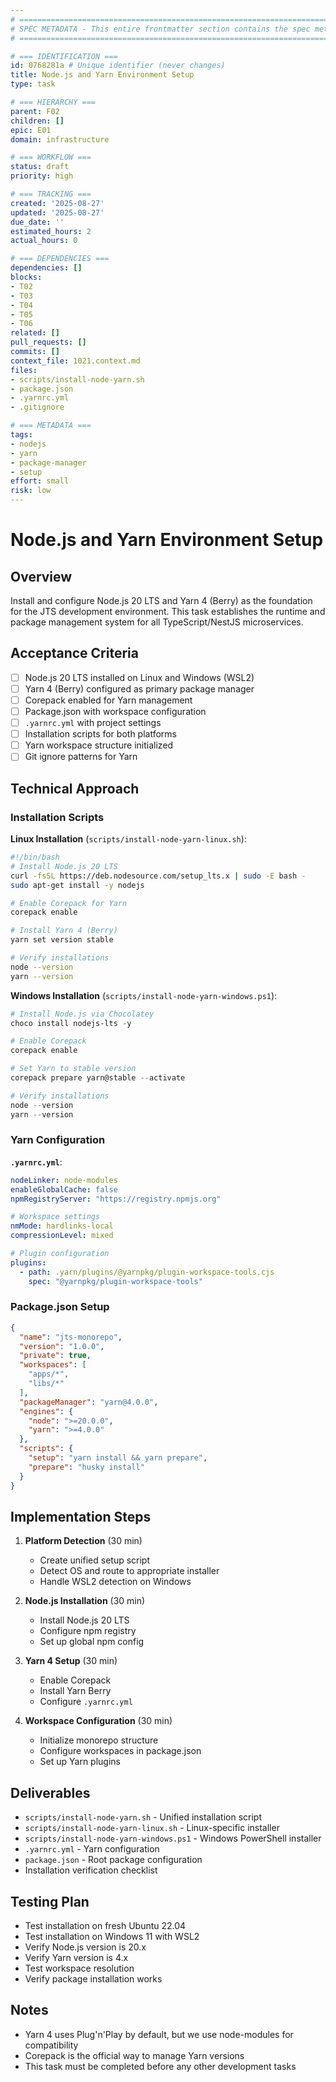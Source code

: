 ```yaml
---
# ============================================================================
# SPEC METADATA - This entire frontmatter section contains the spec metadata
# ============================================================================

# === IDENTIFICATION ===
id: 0768281a # Unique identifier (never changes)
title: Node.js and Yarn Environment Setup
type: task

# === HIERARCHY ===
parent: F02
children: []
epic: E01
domain: infrastructure

# === WORKFLOW ===
status: draft
priority: high

# === TRACKING ===
created: '2025-08-27'
updated: '2025-08-27'
due_date: ''
estimated_hours: 2
actual_hours: 0

# === DEPENDENCIES ===
dependencies: []
blocks:
- T02
- T03
- T04
- T05
- T06
related: []
pull_requests: []
commits: []
context_file: 1021.context.md
files:
- scripts/install-node-yarn.sh
- package.json
- .yarnrc.yml
- .gitignore

# === METADATA ===
tags:
- nodejs
- yarn
- package-manager
- setup
effort: small
risk: low
---
```



# Node.js and Yarn Environment Setup

## Overview

Install and configure Node.js 20 LTS and Yarn 4 (Berry) as the foundation for the JTS development environment. This task establishes the runtime and package management system for all TypeScript/NestJS microservices.

## Acceptance Criteria

- [ ] Node.js 20 LTS installed on Linux and Windows (WSL2)
- [ ] Yarn 4 (Berry) configured as primary package manager
- [ ] Corepack enabled for Yarn management
- [ ] Package.json with workspace configuration
- [ ] `.yarnrc.yml` with project settings
- [ ] Installation scripts for both platforms
- [ ] Yarn workspace structure initialized
- [ ] Git ignore patterns for Yarn

## Technical Approach

### Installation Scripts

**Linux Installation** (`scripts/install-node-yarn-linux.sh`):
```bash
#!/bin/bash
# Install Node.js 20 LTS
curl -fsSL https://deb.nodesource.com/setup_lts.x | sudo -E bash -
sudo apt-get install -y nodejs

# Enable Corepack for Yarn
corepack enable

# Install Yarn 4 (Berry)
yarn set version stable

# Verify installations
node --version
yarn --version
```

**Windows Installation** (`scripts/install-node-yarn-windows.ps1`):
```powershell
# Install Node.js via Chocolatey
choco install nodejs-lts -y

# Enable Corepack
corepack enable

# Set Yarn to stable version
corepack prepare yarn@stable --activate

# Verify installations
node --version
yarn --version
```

### Yarn Configuration

**`.yarnrc.yml`**:
```yaml
nodeLinker: node-modules
enableGlobalCache: false
npmRegistryServer: "https://registry.npmjs.org"

# Workspace settings
nmMode: hardlinks-local
compressionLevel: mixed

# Plugin configuration
plugins:
  - path: .yarn/plugins/@yarnpkg/plugin-workspace-tools.cjs
    spec: "@yarnpkg/plugin-workspace-tools"
```

### Package.json Setup

```json
{
  "name": "jts-monorepo",
  "version": "1.0.0",
  "private": true,
  "workspaces": [
    "apps/*",
    "libs/*"
  ],
  "packageManager": "yarn@4.0.0",
  "engines": {
    "node": ">=20.0.0",
    "yarn": ">=4.0.0"
  },
  "scripts": {
    "setup": "yarn install && yarn prepare",
    "prepare": "husky install"
  }
}
```

## Implementation Steps

1. **Platform Detection** (30 min)
   - Create unified setup script
   - Detect OS and route to appropriate installer
   - Handle WSL2 detection on Windows

2. **Node.js Installation** (30 min)
   - Install Node.js 20 LTS
   - Configure npm registry
   - Set up global npm config

3. **Yarn 4 Setup** (30 min)
   - Enable Corepack
   - Install Yarn Berry
   - Configure `.yarnrc.yml`

4. **Workspace Configuration** (30 min)
   - Initialize monorepo structure
   - Configure workspaces in package.json
   - Set up Yarn plugins

## Deliverables

- `scripts/install-node-yarn.sh` - Unified installation script
- `scripts/install-node-yarn-linux.sh` - Linux-specific installer
- `scripts/install-node-yarn-windows.ps1` - Windows PowerShell installer
- `.yarnrc.yml` - Yarn configuration
- `package.json` - Root package configuration
- Installation verification checklist

## Testing Plan

- Test installation on fresh Ubuntu 22.04
- Test installation on Windows 11 with WSL2
- Verify Node.js version is 20.x
- Verify Yarn version is 4.x
- Test workspace resolution
- Verify package installation works

## Notes

- Yarn 4 uses Plug'n'Play by default, but we use node-modules for compatibility
- Corepack is the official way to manage Yarn versions
- This task must be completed before any other development tasks